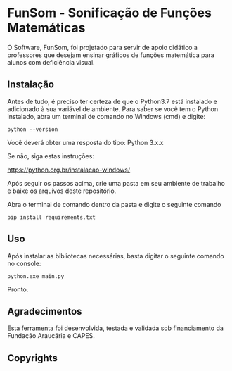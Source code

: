 # FunSom - Sonificação de Funções Matemáticas

O Software, FunSom, foi projetado para servir de apoio didático a professores que desejam ensinar gráficos de funções matemática para alunos com deficiência visual. 

## Instalação

Antes de tudo, é preciso ter certeza de que o Python3.7 está instalado e adicionado à sua variável de ambiente.
Para saber se você tem o Python instalado, abra um terminal de comando no Windows (cmd) e digite:
```
python --version
```
Você deverá obter uma resposta do tipo: Python 3.x.x

Se não, siga estas instruções:

https://python.org.br/instalacao-windows/

Após seguir os passos acima, crie uma pasta em seu ambiente de trabalho e baixe os arquivos deste repositório.

Abra o terminal de comando dentro da pasta e digite o seguinte comando

```
pip install requirements.txt
```

## Uso

Após instalar as bibliotecas necessárias, basta digitar o seguinte comando no console:
```
python.exe main.py
```
Pronto.

## Agradecimentos

Esta ferramenta foi desenvolvida, testada e validada sob financiamento da Fundação Araucária e CAPES. 

## Copyrights


